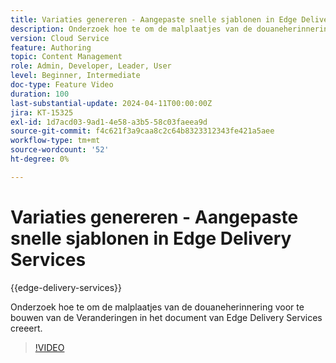 ```yaml
---
title: Variaties genereren - Aangepaste snelle sjablonen in Edge Delivery Services
description: Onderzoek hoe te om de malplaatjes van de douaneherinnering voor te bouwen van de Veranderingen in het document van Edge Delivery Services creeert.
version: Cloud Service
feature: Authoring
topic: Content Management
role: Admin, Developer, Leader, User
level: Beginner, Intermediate
doc-type: Feature Video
duration: 100
last-substantial-update: 2024-04-11T00:00:00Z
jira: KT-15325
exl-id: 1d7acd03-9ad1-4e58-a3b5-58c03faeea9d
source-git-commit: f4c621f3a9caa8c2c64b8323312343fe421a5aee
workflow-type: tm+mt
source-wordcount: '52'
ht-degree: 0%

---
```


# Variaties genereren - Aangepaste snelle sjablonen in Edge Delivery Services

{{edge-delivery-services}}

Onderzoek hoe te om de malplaatjes van de douaneherinnering voor te bouwen van de Veranderingen in het document van Edge Delivery Services creeert.

>[!VIDEO](https://video.tv.adobe.com/v/3428316/?learn=on)


